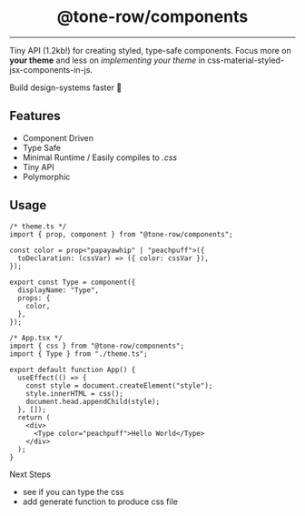 <h1 style="text-align: center">@tone-row/components</h1>

---

Tiny API (1.2kb!) for creating styled, type-safe components. Focus more on **your theme** and less on _implementing your theme_ in css-material-styled-jsx-components-in-js.

Build design-systems faster 🤘

## Features

- Component Driven
- Type Safe
- Minimal Runtime / Easily compiles to _.css_
- Tiny API
- Polymorphic

## Usage

```tsx
/* theme.ts */
import { prop, component } from "@tone-row/components";

const color = prop<"papayawhip" | "peachpuff">({
  toDeclaration: (cssVar) => ({ color: cssVar }),
});

export const Type = component({
  displayName: "Type",
  props: {
    color,
  },
});

/* App.tsx */
import { css } from "@tone-row/components";
import { Type } from "./theme.ts";

export default function App() {
  useEffect(() => {
    const style = document.createElement("style");
    style.innerHTML = css();
    document.head.appendChild(style);
  }, []);
  return (
    <div>
      <Type color="peachpuff">Hello World</Type>
    </div>
  );
}
```

Next Steps

- see if you can type the css
- add generate function to produce css file
